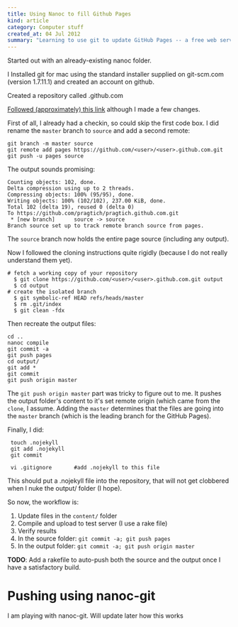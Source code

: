 ```yaml
--- 
title: Using Nanoc to fill Github Pages
kind: article
category: Computer stuff
created_at: 04 Jul 2012
summary: "Learning to use git to update GitHub Pages -- a free web server."
---
```

Started out with an already-existing nanoc folder.

I Installed git for mac using the standard installer supplied on
git-scm.com (version 1.7.11.1) and created an account on github.

Created a repository called <username>.github.com

[Followed (approximately) this link](http://schmurfy.github.com/2011/05/06/create_your_github_user_page_with_nanoc.html)
although I made a few changes.

First of all, I already had a checkin, so could skip the first code
box. I did rename the `master` branch to `source` and add a second remote:

	git branch -m master source
	git remote add pages https://github.com/<user>/<user>.github.com.git
	git push -u pages source
   
The output sounds promising:

	Counting objects: 102, done.
	Delta compression using up to 2 threads.
	Compressing objects: 100% (95/95), done.
	Writing objects: 100% (102/102), 237.00 KiB, done.
	Total 102 (delta 19), reused 0 (delta 0)
	To https://github.com/pragtich/pragtich.github.com.git
	 * [new branch]      source -> source
	Branch source set up to track remote branch source from pages.

The `source` branch now holds the entire page source (including
any output).

Now I followed the cloning instructions quite rigidly (because I do
not really understand them yet).

	# fetch a working copy of your repository
	  $ git clone https://github.com/<user>/<user>.github.com.git output
	  $ cd output
	# create the isolated branch
	  $ git symbolic-ref HEAD refs/heads/master
	  $ rm .git/index
	  $ git clean -fdx

Then recreate the output files:

    cd ..
	nanoc compile
	git commit -a
	git push pages
	cd output/
	git add *
	git commit
	git push origin master
	
The `git push origin master` part was tricky to figure out to me. It
pushes the output folder's content to it's set remote origin (which
came from the `clone`, I assume. Adding the `master` determines that
the files are going into the `master` branch (which is the leading
branch for the GitHub Pages).

Finally, I did:

     touch .nojekyll
	 git add .nojekyll
	 git commit
	 
	 vi .gitignore       #add .nojekyll to this file

This should put a .nojekyll file into the repository, that will not
get clobbered when I nuke the output/ folder (I hope).

So now, the workflow is:

1. Update files in the `content/` folder
2. Compile and upload to test server (I use a rake file)
3. Verify results
4. In the source folder: `git commit -a; git push pages`
5. In the output folder: `git commit -a; git push origin master`

**TODO**: Add a rakefile to auto-push both the source and the output once
I have a satisfactory build.


Pushing using nanoc-git
===================

I am playing with nanoc-git. Will update later how this works
